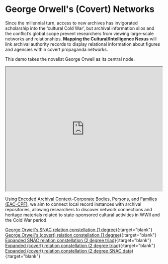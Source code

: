 # George Orwell's (Covert) Networks

Since the millennial turn, access to new archives has invigorated scholarship into the ‘cultural Cold War’, but archival information silos and the conflict’s global scope prevent researchers from viewing large-scale networks and relationships. **Mapping the Cultural/Intelligence Nexus** will link archival authority records to display relational information about figures and agencies within covert propaganda networks. 

This demo takes the novelist George Orwell as its central node. 

<iframe width="100%" height="400" src="https://krmuth.github.io/orwell.node/visualisations/orwell/"></iframe>

Using [Encoded Archival Context–Corporate Bodies, Persons, and Families (EAC-CPF)](https://eac.staatsbibliothek-berlin.de/), we aim to connect local record instances with archival repositories, allowing researchers to discover network connections and heritage materials related to state-sponsored cultural activities in WWII and the Cold War period. 

[George Orwell's SNAC relation constellation (1 degree)](https://krmuth.github.io/orwell.node/visualisations/orwell/orwell-ego/snac/){:target="blank"}  
[George Orwell's (covert) relation constellation (1 degree)](https://krmuth.github.io/orwell.node/visualisations/orwell/orwell-ego/full/){:target="blank"}  
[Expanded SNAC relation constellation (2 degree triad)](https://krmuth.github.io/orwell.node/visualisations/orwell/triad/snac/){:target="blank"}   
[Expanded (covert) relation constellation (2 degree triad)](https://krmuth.github.io/orwell.node/visualisations/orwell/triad/full/){:target="blank"}  
[Expanded (covert) relation constellation (2 degree SNAC data)](https://krmuth.github.io/orwell.node/visualisations/orwell2/full/){:target="blank"}
